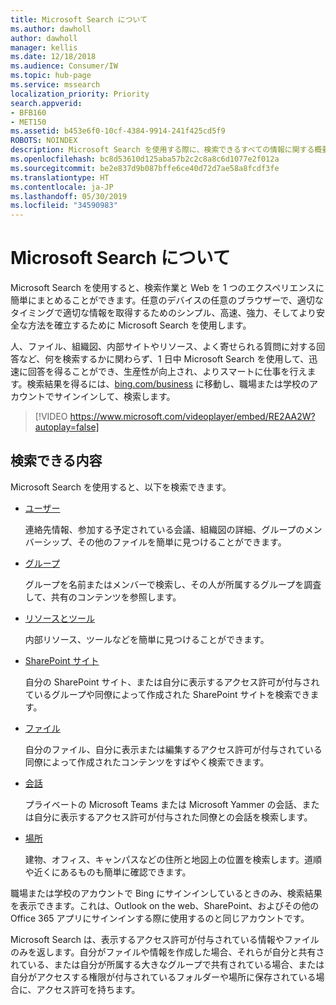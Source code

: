 ```yaml
---
title: Microsoft Search について
ms.author: dawholl
author: dawholl
manager: kellis
ms.date: 12/18/2018
ms.audience: Consumer/IW
ms.topic: hub-page
ms.service: mssearch
localization_priority: Priority
search.appverid:
- BFB160
- MET150
ms.assetid: b453e6f0-10cf-4384-9914-241f425cd5f9
ROBOTS: NOINDEX
description: Microsoft Search を使用する際に、検索できるすべての情報に関する概要を取得します
ms.openlocfilehash: bc8d53610d125aba57b2c2c8a8c6d1077e2f012a
ms.sourcegitcommit: be2e837d9b087bffe6ce40d72d7ae58a8fcdf3fe
ms.translationtype: HT
ms.contentlocale: ja-JP
ms.lasthandoff: 05/30/2019
ms.locfileid: "34590983"
---
```

# <a name="about-microsoft-search"></a>Microsoft Search について

Microsoft Search を使用すると、検索作業と Web を 1 つのエクスペリエンスに簡単にまとめることができます。任意のデバイスの任意のブラウザーで、適切なタイミングで適切な情報を取得するためのシンプル、高速、強力、そしてより安全な方法を確立するために Microsoft Search を使用します。
  
人、ファイル、組織図、内部サイトやリソース、よく寄せられる質問に対する回答など、何を検索するかに関わらず、1 日中 Microsoft Search を使用して、迅速に回答を得ることができ、生産性が向上され、よりスマートに仕事を行えます。検索結果を得るには、[bing.com/business](https://www.bing.com/business) に移動し、職場または学校のアカウントでサインインして、検索します。 
  
> [!VIDEO https://www.microsoft.com/videoplayer/embed/RE2AA2W?autoplay=false]

## <a name="what-you-can-find"></a>検索できる内容
  
Microsoft Search を使用すると、以下を検索できます。
  
- [ユーザー](find-people-and-groups.md)
    
    連絡先情報、参加する予定されている会議、組織図の詳細、グループのメンバーシップ、その他のファイルを簡単に見つけることができます。
    
- [グループ](find-people-and-groups.md)
    
    グループを名前またはメンバーで検索し、その人が所属するグループを調査して、共有のコンテンツを参照します。
    
- [リソースとツール](find-resources-tools-and-more.md)
    
    内部リソース、ツールなどを簡単に見つけることができます。
    
- [SharePoint サイト](find-sharepoint-sites.md)
    
    自分の SharePoint サイト、または自分に表示するアクセス許可が付与されているグループや同僚によって作成された SharePoint サイトを検索できます。
    
- [ファイル](find-files.md)
    
    自分のファイル、自分に表示または編集するアクセス許可が付与されている同僚によって作成されたコンテンツをすばやく検索できます。
    
- [会話](find-conversations.md)
    
    プライベートの Microsoft Teams または Microsoft Yammer の会話、または自分に表示するアクセス許可が付与された同僚との会話を検索します。
    
- [場所](find-locations.md)
    
    建物、オフィス、キャンパスなどの住所と地図上の位置を検索します。道順や近くにあるものも簡単に確認できます。    
    
職場または学校のアカウントで Bing にサインインしているときのみ、検索結果を表示できます。これは、Outlook on the web、SharePoint、およびその他の Office 365 アプリにサインインする際に使用するのと同じアカウントです。 
  
Microsoft Search は、表示するアクセス許可が付与されている情報やファイルのみを返します。自分がファイルや情報を作成した場合、それらが自分と共有されている、または自分が所属する大きなグループで共有されている場合、または自分がアクセスする権限が付与されているフォルダーや場所に保存されている場合に、アクセス許可を持ちます。

  

